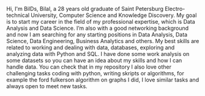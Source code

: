 Hi, I'm BilDs, Bilal, a 28 years old graduate of Saint Petersburg Electro-technical University, Computer Science and Knowledge Discovery. My goal is to start my career in the field of my professional expertise, which is Data Analysis and Data Science. I’m also with a good networking background and now I am searching for any starting positions in Data Analysis, Data Science, Data Engineering, Business Analytics and others. My best skills are related to working and dealing with data, databases, exploring and analyzing data with Python and SQL.
I have done some work analysis on some datasets so you can have an idea about my skills and how I can handle data. You can check that in my repository
I also love other challenging tasks coding with python, writing skripts or algorithms, for example the ford fulkerson algorithm on graphs I did, I love similar tasks and always open to meet new tasks. 
